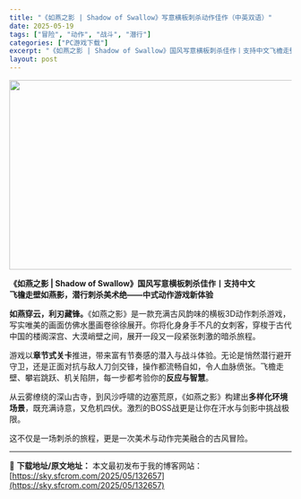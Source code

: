 ```yaml
---
title: "《如燕之影 | Shadow of Swallow》写意横板刺杀动作佳作（中英双语）"
date: 2025-05-19
tags: ["冒险", "动作", "战斗", "潜行"]
categories: ["PC游戏下载"]
excerpt: "《如燕之影 | Shadow of Swallow》国风写意横板刺杀佳作丨支持中文飞檐走壁如燕影，潜行刺杀美术绝——中式动作游戏新体验 如燕穿云，利刃藏锋。《如燕之影》是一款充满古风韵味的横板3D动作刺杀游戏，写实唯美的画面仿佛水墨画卷徐徐展开。你将化身身手不凡的女刺客，穿梭于古代中国的楼阁深宫、大&hellip;"
layout: post
---
```


<img class="aligncenter size-full wp-image-132574" src="https://sky.sfcrom.com/wp-content/uploads/2025/05/2025051904032972.webp" alt="" width="600" height="338" />
<p data-start="48" data-end="157"><strong>《如燕之影 | Shadow of Swallow》国风写意横板刺杀佳作丨支持中文</strong><br data-start="440" data-end="443" /><strong>飞檐走壁如燕影，潜行刺杀美术绝——中式动作游戏新体验</strong></p>
<p class="" data-start="48" data-end="157"><strong data-start="48" data-end="62">如燕穿云，利刃藏锋。</strong>《如燕之影》是一款充满古风韵味的横板3D动作刺杀游戏，写实唯美的画面仿佛水墨画卷徐徐展开。你将化身身手不凡的女刺客，穿梭于古代中国的楼阁深宫、大漠峭壁之间，展开一段又一段紧张刺激的暗杀旅程。</p>
<p class="" data-start="159" data-end="264">游戏以<strong data-start="162" data-end="171">章节式关卡</strong>推进，带来富有节奏感的潜入与战斗体验。无论是悄然潜行避开守卫，还是正面对抗与敌人刀剑交锋，操作都流畅自如，令人血脉偾张。飞檐走壁、攀岩跳跃、机关陷阱，每一步都考验你的<strong data-start="254" data-end="263">反应与智慧</strong>。</p>
<p class="" data-start="266" data-end="345">从云雾缭绕的深山古寺，到风沙呼啸的边塞荒原，《如燕之影》构建出<strong data-start="297" data-end="308">多样化环境场景</strong>，既充满诗意，又危机四伏。激烈的BOSS战更是让你在汗水与剑影中挑战极限。</p>
<p class="" data-start="347" data-end="380">这不仅是一场刺杀的旅程，更是一次美术与动作完美融合的古风冒险。</p>

---
📖 **下载地址/原文地址：** 本文最初发布于我的博客网站：[https://sky.sfcrom.com/2025/05/132657](https://sky.sfcrom.com/2025/05/132657)
